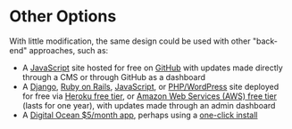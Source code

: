 # Other Options

With little modification, the same design could be used with other "back-end" approaches, such as:

* A [JavaScript](https://www.javascript.com) site hosted for free on [GitHub](https://github.com) with updates made directly through a CMS or through GitHub as a dashboard
* A [Django](https://www.djangoproject.com), [Ruby on Rails](http://rubyonrails.org), [JavaScript](https://www.javascript.com), or [PHP/WordPress](http://php.net) site deployed for free via [Heroku free tier](https://www.heroku.com/pricing), or [Amazon Web Services (AWS) free tier](https://aws.amazon.com/free) (lasts for one year), with updates made through an admin dashboard
* A [Digital Ocean $5/month app](https://www.digitalocean.com/pricing), perhaps using a [one-click install](https://www.digitalocean.com/products/one-click-apps)
